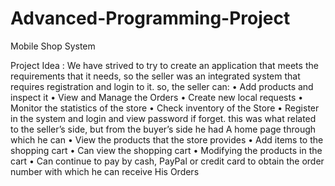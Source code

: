 # Advanced-Programming-Project

Mobile Shop System

Project Idea :
We have strived to try to create an application that meets the requirements that it
needs, so the seller was an integrated system that requires registration and login to it.
so, the seller can:
• Add products and inspect it
• View and Manage the Orders
• Create new local requests
• Monitor the statistics of the store
• Check inventory of the Store
• Register in the system and login and view password if forget.
this was what related to the seller’s side, but from the buyer’s side he had A home
page through which he can
• View the products that the store provides
• Add items to the shopping cart
• Can view the shopping cart
• Modifying the products in the cart
• Can continue to pay by cash, PayPal or credit card
to obtain the order number with which he can receive His Orders
